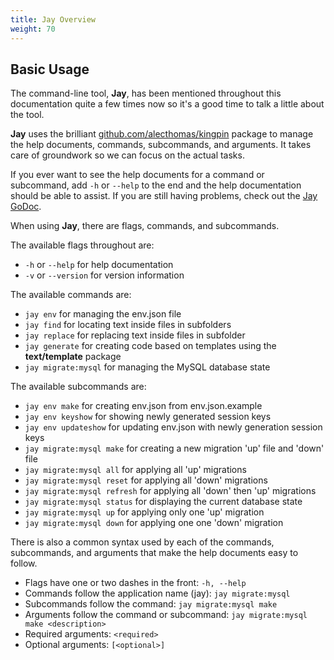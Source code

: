 ```yaml
---
title: Jay Overview
weight: 70
---
```


## Basic Usage

The command-line tool, **Jay**, has been mentioned throughout this documentation
quite a few times now so it's a good time to talk a little about the tool.

**Jay** uses the brilliant
[github.com/alecthomas/kingpin](github.com/alecthomas/kingpin) package to manage
the help documents, commands, subcommands, and arguments. It takes care of
groundwork so we can focus on the actual tasks.

If you ever want to see the help documents for a command or subcommand, add
`-h` or `--help` to the end and the help documentation should be able to assist.
If you are still having problems, check out the
[Jay GoDoc](https://godoc.org/github.com/blue-jay/jay).

When using **Jay**, there are flags, commands, and subcommands.

The available flags throughout are:

- `-h` or `--help` for help documentation
- `-v` or `--version` for version information

The available commands are:

- `jay env` for managing the env.json file
- `jay find` for locating text inside files in subfolders
- `jay replace` for replacing text inside files in subfolder
- `jay generate` for creating code based on templates using the **text/template** package
- `jay migrate:mysql` for managing the MySQL database state

The available subcommands are:

- `jay env make` for creating env.json from env.json.example
- `jay env keyshow` for showing newly generated session keys
- `jay env updateshow` for updating env.json with newly generation session keys
- `jay migrate:mysql make` for creating a new migration 'up' file and 'down' file
- `jay migrate:mysql all` for applying all 'up' migrations
- `jay migrate:mysql reset` for applying all 'down' migrations
- `jay migrate:mysql refresh` for applying all 'down' then 'up' migrations
- `jay migrate:mysql status` for displaying the current database state
- `jay migrate:mysql up` for applying only one 'up' migration
- `jay migrate:mysql down` for applying one one 'down' migration

There is also a common syntax used by each of the commands, subcommands, and
arguments that make the help documents easy to follow.

- Flags have one or two dashes in the front: `-h, --help`
- Commands follow the application name (jay): `jay migrate:mysql`
- Subcommands follow the command: `jay migrate:mysql make`
- Arguments follow the command or subcommand: `jay migrate:mysql make <description>`
- Required arguments: `<required>`
- Optional arguments: `[<optional>]`